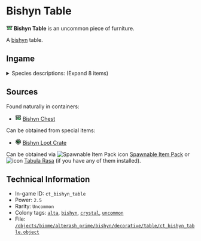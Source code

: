 # Bishyn Table

<img src="https://raw.githubusercontent.com/Ceterai/Enternia/main/objects/biome/alterash_prime/bishyn/decorative/table/icon.png" alt="Bishyn Table icon" loading="lazy" height="16px" width="auto" /> **Bishyn Table** is an uncommon piece of furniture.

A [bishyn](https://ceterai.github.io/MyEnternia/Wiki/Tags/Bishyn) table.

## Ingame

<details markdown="1"><summary>Species descriptions: (Expand 8 items)</summary>

- Alta: The crystals at the bottom are functionally useless, except maybe as a mini shelf.
- Apex: An elegant crystal table.
- Avian: A smooth ordinary table.
- Floran: Floran wants to eat.
- Glitch: Observant. This table has some very oddly designed legs.
- Human: I want to take a lunch break.
- Hylotl: This table looks really astonishing.
- Novakid: Do you wanna take a break?

</details>

## Sources

Found naturally in containers:

- <img src="https://raw.githubusercontent.com/Ceterai/Enternia/main/objects/biome/alterash_prime/bishyn/decorative/chest/icon.png" alt="Bishyn Chest icon" loading="lazy" height="16px" width="auto" /> [Bishyn Chest](https://ceterai.github.io/MyEnternia/Wiki/BishynChest)

Can be obtained from special items:

- <img src="https://raw.githubusercontent.com/Ceterai/Enternia/main/items/active/alta/loot/biome/ct_bishyn_loot.png" alt="Bishyn Loot Crate icon" loading="lazy" height="16px" width="auto" /> [Bishyn Loot Crate](https://ceterai.github.io/MyEnternia/Wiki/BishynLootCrate)

Can be obtained via <img src="https://raw.githubusercontent.com/Silverfeelin/Starbound-SpawnableItemPack/master/interface/sip/iconSmall.png" alt="Spawnable Item Pack icon" width="18" height="14"/> [Spawnable Item Pack](https://steamcommunity.com/sharedfiles/filedetails/?id=733665104) or <img src="https://steamuserimages-a.akamaihd.net/ugc/263843960696222713/3EC9A7C005541F7D577EBCB8C5736B4EFC9973D6/" alt="icon" width="8" height="12"/> [Tabula Rasa](https://community.playstarbound.com/resources/the-tabula-rasa.3222/) (if you have any of them installed).

## Technical Information

- In-game ID: `ct_bishyn_table`
- Power: `2.5`
- Rarity: `Uncommon`
- Colony tags: [`alta`](https://ceterai.github.io/MyEnternia/Wiki/Tags/Alta), [`bishyn`](https://ceterai.github.io/MyEnternia/Wiki/Tags/Bishyn), [`crystal`](https://ceterai.github.io/MyEnternia/Wiki/Tags/Crystal), [`uncommon`](https://ceterai.github.io/MyEnternia/Wiki/Tags/Uncommon)
- File: [`/objects/biome/alterash_prime/bishyn/decorative/table/ct_bishyn_table.object`](https://github.com/Ceterai/Enternia/blob/main/objects/biome/alterash_prime/bishyn/decorative/table/ct_bishyn_table.object)
